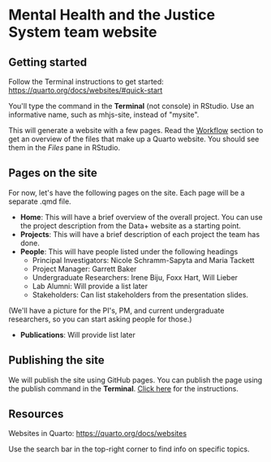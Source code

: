 # Mental Health and the Justice System team website

## Getting started

Follow the Terminal instructions to get started: https://quarto.org/docs/websites/#quick-start

You'll type the command in the **Terminal** (not console) in RStudio. Use an informative name, such as mhjs-site, instead of "mysite". 

This will generate a website with a few pages. Read the [Workflow](https://quarto.org/docs/websites/#workflow) section to get an overview of the files that make up a Quarto website. You should see them in the *Files* pane in RStudio. 

## Pages on the site

For now, let's have the following pages on the site. Each page will be a separate .qmd file. 

- **Home**: This will have a brief overview of the overall project. You can use the project description from the Data+ website as a starting point. 
- **Projects**: This will have a brief description of each project the team has done. 
- **People**: This will have people listed under the following headings
  - Principal Investigators: Nicole Schramm-Sapyta and Maria Tackett
  - Project Manager: Garrett Baker
  - Undergraduate Researchers: Irene Biju, Foxx Hart, Will Lieber
  - Lab Alumni: Will provide a list later
  - Stakeholders: Can list stakeholders from the presentation slides.

(We'll have a picture for the PI's, PM, and current undergraduate researchers, so you can start asking people for those.)
- **Publications**: Will provide list later

## Publishing the site

We will publish the site using GitHub pages. You can publish the page using the publish command in the **Terminal**. [Click here](https://quarto.org/docs/publishing/github-pages.html#publishing) for the instructions.

## Resources

Websites in Quarto: https://quarto.org/docs/websites

Use the search bar in the top-right corner to find info on specific topics.




